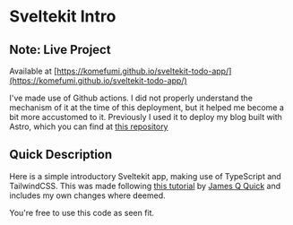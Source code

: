 # Sveltekit Intro

## Note: Live Project

Available at [https://komefumi.github.io/sveltekit-todo-app/](https://komefumi.github.io/sveltekit-todo-app/)

I've made use of Github actions. I did not properly understand the mechanism of it at the time of this deployment, but it helped me become a bit more accustomed to it. Previously I used it to deploy my blog built with Astro, which you can find at [this repository](https://github.com/Komefumi/komefumi.github.io)

## Quick Description

Here is a simple introductory Sveltekit app, making use of TypeScript and TailwindCSS. This was made following [this tutorial](https://www.youtube.com/watch?v=YipaPr4Aex8) by [James Q Quick](https://www.youtube.com/@JamesQQuick) and includes my own changes where deemed.

You're free to use this code as seen fit.
